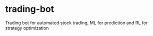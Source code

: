 # trading-bot
Trading bot for automated stock trading, ML for prediction and RL for strategy optimization
